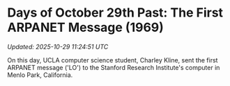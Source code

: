 # Days of October 29th Past: The First ARPANET Message (1969)

_Updated: 2025-10-29 11:24:51 UTC_

On this day, UCLA computer science student, Charley Kline, sent the first ARPANET message ('LO') to the Stanford Research Institute's computer in Menlo Park, California.

